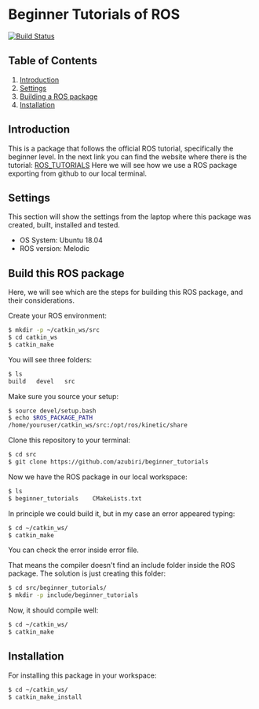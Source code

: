 # Beginner Tutorials of ROS

[![Build Status](https://travis-ci.org/joemccann/dillinger.svg?branch=master)](https://travis-ci.org/joemccann/dillinger)


## Table of Contents
1. [Introduction](#intro)
2. [Settings](#set)
3. [Building a ROS package](#build)
4. [Installation](#installation)

<a name="intro"></a>
## Introduction
This is a package that follows the official ROS tutorial, specifically the beginner level.
In the next link you can find the website where there is the tutorial: [ROS_TUTORIALS][ros_tuto]
Here we will see how we use a ROS package exporting from github to our local terminal.

<a name="set"></a>
## Settings
This section will show the settings from the laptop where this package was created, built, installed and tested.
   - OS System: Ubuntu 18.04
   - ROS version: Melodic

<a name="build"></a>
## Build this ROS package
Here, we will see which are the steps for building this ROS package, and their considerations.

Create your ROS environment:
```sh
$ mkdir -p ~/catkin_ws/src
$ cd catkin_ws
$ catkin_make
```
You will see three folders:
```sh
$ ls
build   devel   src
```
Make sure you source your setup:
```sh
$ source devel/setup.bash
$ echo $ROS_PACKAGE_PATH
/home/youruser/catkin_ws/src:/opt/ros/kinetic/share
```
Clone this repository to your terminal:
```sh
$ cd src
$ git clone https://github.com/azubiri/beginner_tutorials
```
Now we have the ROS package in our local workspace:
```sh
$ ls
$ beginner_tutorials    CMakeLists.txt
```
In principle we could build it, but in my case an error appeared typing:
```sh
$ cd ~/catkin_ws/
$ catkin_make
```
You can check the error inside error file.

That means the compiler doesn't find an include folder inside the ROS package.
The solution is just creating this folder:
```sh
$ cd src/beginner_tutorials/
$ mkdir -p include/beginner_tutorials
```
Now, it should compile well:
```sh
$ cd ~/catkin_ws/
$ catkin_make
```

<a name="installation"></a>
## Installation
For installing this package in your workspace:
```sh
$ cd ~/catkin_ws/
$ catkin_make_install
```

[//]: # (These are reference links used in the body of this note and get stripped out when the markdown processor does its job. There is no need to format nicely because it shouldn't be seen. Thanks SO - http://stackoverflow.com/questions/4823468/store-comments-in-markdown-syntax)

   [ros_tuto]: <http://wiki.ros.org/ROS/Tutorials>
